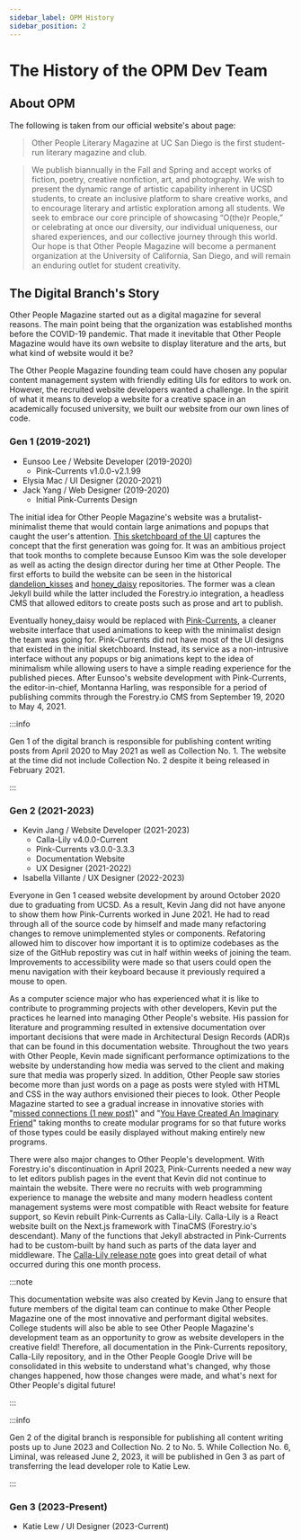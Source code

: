 ```yaml
---
sidebar_label: OPM History
sidebar_position: 2
---
```


# The History of the OPM Dev Team

## About OPM
The following is taken from our official website's about page:
> Other People Literary Magazine at UC San Diego is the first student-run literary magazine and club.  

> We publish biannually in the Fall and Spring and accept works of fiction, poetry, creative nonfiction, art, and photography. We wish to present the dynamic range of artistic capability inherent in UCSD students, to create an inclusive platform to share creative works, and to encourage literary and artistic exploration among all students. We seek to embrace our core principle of showcasing “O(the)r People,” or celebrating at once our diversity, our individual uniqueness, our shared experiences, and our collective journey through this world. Our hope is that Other People Magazine will become a permanent organization at the University of California, San Diego, and will remain an enduring outlet for student creativity.

## The Digital Branch's Story 
Other People Magazine started out as a digital magazine for several reasons. The main point being that the organization was established months before the COVID-19 pandemic. That made it inevitable that Other People Magazine would have its own website to display literature and the arts, but what kind of website would it be?

The Other People Magazine founding team could have chosen any popular content management system with friendly editing UIs for editors to work on. However, the recruited website developers wanted a challenge. In the spirit of what it means to develop a website for a creative space in an academically focused university, we built our website from our own lines of code. 


### Gen 1 (2019-2021)

- Eunsoo Lee / Website Developer (2019-2020)
  - Pink-Currents v1.0.0-v2.1.99
- Elysia Mac / UI Designer (2020-2021)
- Jack Yang / Web Designer (2019-2020)
  - Initial Pink-Currents Design

The initial idea for Other People Magazine's website was a brutalist-minimalist theme that would contain large animations and popups that caught the user's attention. [This sketchboard of the UI](/pdf/opm-website-gen-1.pdf) captures the concept that the first generation was going for. It was an ambitious project that took months to complete because Eunsoo Kim was the sole developer as well as acting the design director during her time at Other People. The first efforts to build the website can be seen in the historical [dandelion_kisses](https://github.com/otherpeopleucsd/dandelion_kisses) and [honey_daisy](https://github.com/otherpeopleucsd/honey_daisy) repositories. The former was a clean Jekyll build while the latter included the Forestry.io integration, a headless CMS that allowed editors to create posts such as prose and art to publish. 

Eventually honey_daisy would be replaced with [Pink-Currents](https://github.com/Other-People-UCSD/Pink-Currents), a cleaner website interface that used animations to keep with the minimalist design the team was going for. Pink-Currents did not have most of the UI designs that existed in the initial sketchboard. Instead, its service as a non-intrusive interface without any popups or big animations kept to the idea of minimalism while allowing users to have a simple reading experience for the published pieces. After Eunsoo's website development with Pink-Currents, the editor-in-chief, Montanna Harling, was responsible for a period of publishing commits through the Forestry.io CMS from September 19, 2020 to May 4, 2021.

:::info

Gen 1 of the digital branch is responsible for publishing content writing posts from April 2020 to May 2021 as well as Collection No. 1. The website at the time did not include Collection No. 2 despite it being released in February 2021.

:::

### Gen 2 (2021-2023)
- Kevin Jang / Website Developer (2021-2023)
  - Calla-Lily v4.0.0-Current
  - Pink-Currents v3.0.0-3.3.3 
  - Documentation Website
  - UX Designer (2021-2022) 
- Isabella Villante / UX Designer (2022-2023)

Everyone in Gen 1 ceased website development by around October 2020 due to graduating from UCSD. As a result, Kevin Jang did not have anyone to show them how Pink-Currents worked in June 2021. He had to read through all of the source code by himself and made many refactoring changes to remove unimplemented styles or components. Refatoring allowed him to discover how important it is to optimize codebases as the size of the GitHub repostiry was cut in half within weeks of joining the team. Improvements to accessibility were made so that users could open the menu navigation with their keyboard because it previously required a mouse to open. 

As a computer science major who has experienced what it is like to contribute to programming projects with other developers, Kevin put the practices he learned into managing Other People's website. His passion for literature and programming resulted in extensive documentation over important decisions that were made in Architectural Design Records (ADR)s that can be found in this documentation website. Throughout the two years with Other People, Kevin made significant performance optimizations to the website by understanding how media was served to the client and making sure that media was properly sized. In addition, Other People saw stories become more than just words on a page as posts were styled with HTML and CSS in the way authors envisioned their pieces to look. Other People Magazine started to see a gradual increase in innovative stories with "[missed connections (1 new post)](https://www.otherpeoplesd.com/2023/missed-connections)" and "[You Have Created An Imaginary Friend](https://www.otherpeoplesd.com/6/you-have-created-an-imaginary-friend)" taking months to create modular programs for so that future works of those types could be easily displayed without making entirely new programs.  

There were also major changes to Other People's development. With Forestry.io's discontinuation in April 2023, Pink-Currents needed a new way to let editors publish pages in the event that Kevin did not continue to maintain the website. There were no recruits with web programming experience to manage the website and many modern headless content management systems were most compatible with React website for feature support, so Kevin rebuilt Pink-Currents as Calla-Lily. Calla-Lily is a React website built on the Next.js framework with TinaCMS (Forestry.io's descendant). Many of the functions that Jekyll abstracted in Pink-Currents had to be custom-built by hand such as parts of the data layer and middleware. The [Calla-Lily release note](/docs/calla-lily/calla-lily-release) goes into great detail of what occurred during this one month process.

:::note

This documentation website was also created by Kevin Jang to ensure that future members of the digital team can continue to make Other People Magazine one of the most innovative and performant digital websites. College students will also be able to see Other People Magazine's development team as an opportunity to grow as website developers in the creative field! Therefore, all documentation in the Pink-Currents repository, Calla-Lily repository, and in the Other People Google Drive will be consolidated in this website to understand what's changed, why those changes happened, how those changes were made, and what's next for Other People's digital future! 

:::

:::info

Gen 2 of the digital branch is responsible for publishing all content writing posts up to June 2023 and Collection No. 2 to No. 5. While Collection No. 6, Liminal, was released June 2, 2023, it will be published in Gen 3 as part of transferring the lead developer role to Katie Lew.

:::

### Gen 3 (2023-Present)
- Katie Lew / UI Designer (2023-Current)


